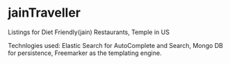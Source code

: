 # jainTraveller
Listings for Diet Friendly(jain) Restaurants, Temple in US

Technlogies used: Elastic Search for AutoComplete and Search, Mongo DB for persistence, Freemarker as the templating engine.
